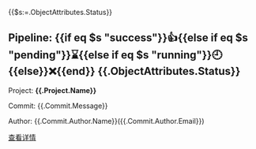 {{$s:=.ObjectAttributes.Status}}
## Pipeline: {{if eq $s "success"}}👍{{else if eq $s "pending"}}⌛{{else if eq $s "running"}}🕘{{else}}❌{{end}} {{.ObjectAttributes.Status}}

Project: **{{.Project.Name}}**

Commit: {{.Commit.Message}}

Author: {{.Commit.Author.Name}}({{.Commit.Author.Email}})

[查看详情]({{.Project.WebUrl}}/pipelines/{{.ObjectAttributes.Id}})